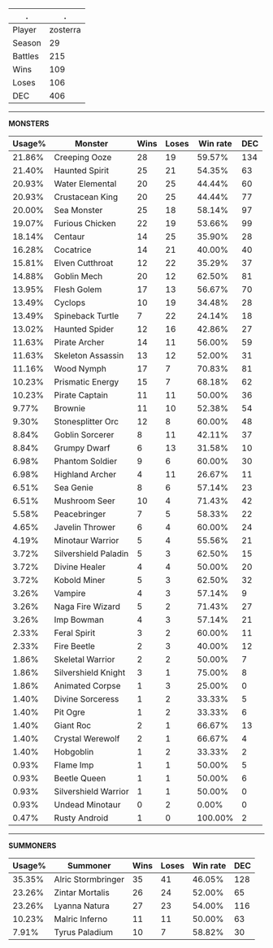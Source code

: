 .|.
|-|-
Player|zosterra
Season|29
Battles|215
Wins|109
Loses|106
DEC|406

---
**MONSTERS**

Usage%|Monster|Wins|Loses|Win rate|DEC|
-|-|-|-|-|-|
21.86%|Creeping Ooze|28|19|59.57%|134|
21.40%|Haunted Spirit|25|21|54.35%|63|
20.93%|Water Elemental|20|25|44.44%|60|
20.93%|Crustacean King|20|25|44.44%|77|
20.00%|Sea Monster|25|18|58.14%|97|
19.07%|Furious Chicken|22|19|53.66%|99|
18.14%|Centaur|14|25|35.90%|28|
16.28%|Cocatrice|14|21|40.00%|40|
15.81%|Elven Cutthroat|12|22|35.29%|37|
14.88%|Goblin Mech|20|12|62.50%|81|
13.95%|Flesh Golem|17|13|56.67%|70|
13.49%|Cyclops|10|19|34.48%|28|
13.49%|Spineback Turtle|7|22|24.14%|18|
13.02%|Haunted Spider|12|16|42.86%|27|
11.63%|Pirate Archer|14|11|56.00%|59|
11.63%|Skeleton Assassin|13|12|52.00%|31|
11.16%|Wood Nymph|17|7|70.83%|81|
10.23%|Prismatic Energy|15|7|68.18%|62|
10.23%|Pirate Captain|11|11|50.00%|36|
9.77%|Brownie|11|10|52.38%|54|
9.30%|Stonesplitter Orc|12|8|60.00%|48|
8.84%|Goblin Sorcerer|8|11|42.11%|37|
8.84%|Grumpy Dwarf|6|13|31.58%|10|
6.98%|Phantom Soldier|9|6|60.00%|30|
6.98%|Highland Archer|4|11|26.67%|11|
6.51%|Sea Genie|8|6|57.14%|23|
6.51%|Mushroom Seer|10|4|71.43%|42|
5.58%|Peacebringer|7|5|58.33%|22|
4.65%|Javelin Thrower|6|4|60.00%|24|
4.19%|Minotaur Warrior|5|4|55.56%|21|
3.72%|Silvershield Paladin|5|3|62.50%|15|
3.72%|Divine Healer|4|4|50.00%|20|
3.72%|Kobold Miner|5|3|62.50%|32|
3.26%|Vampire|4|3|57.14%|9|
3.26%|Naga Fire Wizard|5|2|71.43%|27|
3.26%|Imp Bowman|4|3|57.14%|21|
2.33%|Feral Spirit|3|2|60.00%|11|
2.33%|Fire Beetle|2|3|40.00%|12|
1.86%|Skeletal Warrior|2|2|50.00%|7|
1.86%|Silvershield Knight|3|1|75.00%|8|
1.86%|Animated Corpse|1|3|25.00%|0|
1.40%|Divine Sorceress|1|2|33.33%|5|
1.40%|Pit Ogre|1|2|33.33%|6|
1.40%|Giant Roc|2|1|66.67%|13|
1.40%|Crystal Werewolf|2|1|66.67%|4|
1.40%|Hobgoblin|1|2|33.33%|2|
0.93%|Flame Imp|1|1|50.00%|5|
0.93%|Beetle Queen|1|1|50.00%|6|
0.93%|Silvershield Warrior|1|1|50.00%|0|
0.93%|Undead Minotaur|0|2|0.00%|0|
0.47%|Rusty Android|1|0|100.00%|2|

---
**SUMMONERS**

Usage%|Summoner|Wins|Loses|Win rate|DEC|
-|-|-|-|-|-|
35.35%|Alric Stormbringer|35|41|46.05%|128|
23.26%|Zintar Mortalis|26|24|52.00%|65|
23.26%|Lyanna Natura|27|23|54.00%|116|
10.23%|Malric Inferno|11|11|50.00%|63|
7.91%|Tyrus Paladium|10|7|58.82%|30|
